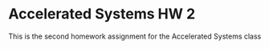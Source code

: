 # Accelerated Systems HW 2
 This is the second homework assignment for the Accelerated Systems class
